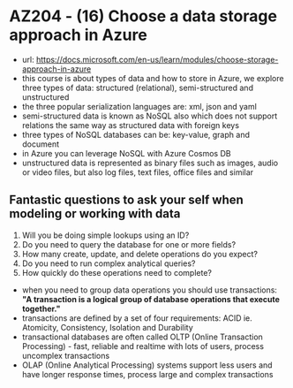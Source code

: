 # AZ204 - (16) Choose a data storage approach in Azure

- url: <https://docs.microsoft.com/en-us/learn/modules/choose-storage-approach-in-azure>
- this course is about types of data and how to store in Azure, we explore three types of data: structured (relational), semi-structured and unstructured
- the three popular serialization languages are: xml, json and yaml
- semi-structured data is known as NoSQL also which does not support relations the same way as structured data with foreign keys
- three types of NoSQL databases can be: key-value, graph and document
- in Azure you can leverage NoSQL with Azure Cosmos DB
- unstructured data is represented as binary files such as images, audio or video files, but also log files, text files, office files and similar

## Fantastic questions to ask your self when modeling or working with data

1. Will you be doing simple lookups using an ID?
2. Do you need to query the database for one or more fields?
3. How many create, update, and delete operations do you expect?
4. Do you need to run complex analytical queries?
5. How quickly do these operations need to complete?

- when you need to group data operations you should use transactions: **"A transaction is a logical group of database operations that execute together."**
- transactions are defined by a set of four requirements: ACID ie. Atomicity, Consistency, Isolation and Durability
- transactional databases are often called OLTP (Online Transaction Processing) - fast, reliable and realtime with lots of users, process uncomplex transactions
- OLAP (Online Analytical Processing) systems support less users and have longer response times, process large and complex transactions

